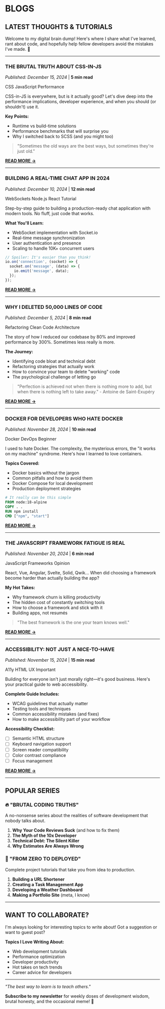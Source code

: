# BLOGS

## LATEST THOUGHTS & TUTORIALS

Welcome to my digital brain dump! Here's where I share what I've learned, rant about code, and hopefully help fellow developers avoid the mistakes I've made. 📝

---

<div class="card">

### THE BRUTAL TRUTH ABOUT CSS-IN-JS
*Published: December 15, 2024* | **5 min read**

<span class="badge">CSS</span> <span class="badge">JavaScript</span> <span class="badge">Performance</span>

CSS-in-JS is everywhere, but is it actually good? Let's dive deep into the performance implications, developer experience, and when you should (or shouldn't) use it.

**Key Points:**
- Runtime vs build-time solutions
- Performance benchmarks that will surprise you
- Why I switched back to SCSS (and you might too)

> "Sometimes the old ways are the best ways, but sometimes they're just old."

[**READ MORE →**](#)

</div>

---

<div class="card">

### BUILDING A REAL-TIME CHAT APP IN 2024
*Published: December 10, 2024* | **12 min read**

<span class="badge">WebSockets</span> <span class="badge">Node.js</span> <span class="badge">React</span> <span class="badge">Tutorial</span>

Step-by-step guide to building a production-ready chat application with modern tools. No fluff, just code that works.

**What You'll Learn:**
- WebSocket implementation with Socket.io
- Real-time message synchronization
- User authentication and presence
- Scaling to handle 10K+ concurrent users

```javascript
// Spoiler: It's easier than you think!
io.on('connection', (socket) => {
  socket.on('message', (data) => {
    io.emit('message', data);
  });
});
```

[**READ MORE →**](#)

</div>

---

<div class="card">

### WHY I DELETED 50,000 LINES OF CODE
*Published: December 5, 2024* | **8 min read**

<span class="badge">Refactoring</span> <span class="badge">Clean Code</span> <span class="badge">Architecture</span>

The story of how I reduced our codebase by 80% and improved performance by 300%. Sometimes less really is more.

**The Journey:**
- Identifying code bloat and technical debt
- Refactoring strategies that actually work
- How to convince your team to delete "working" code
- The psychological challenge of letting go

> "Perfection is achieved not when there is nothing more to add, but when there is nothing left to take away." - Antoine de Saint-Exupéry

[**READ MORE →**](#)

</div>

---

<div class="card">

### DOCKER FOR DEVELOPERS WHO HATE DOCKER
*Published: November 28, 2024* | **10 min read**

<span class="badge">Docker</span> <span class="badge">DevOps</span> <span class="badge">Beginner</span>

I used to hate Docker. The complexity, the mysterious errors, the "it works on my machine" syndrome. Here's how I learned to love containers.

**Topics Covered:**
- Docker basics without the jargon
- Common pitfalls and how to avoid them
- Docker Compose for local development
- Production deployment strategies

```dockerfile
# It really can be this simple
FROM node:18-alpine
COPY . .
RUN npm install
CMD ["npm", "start"]
```

[**READ MORE →**](#)

</div>

---

<div class="card">

### THE JAVASCRIPT FRAMEWORK FATIGUE IS REAL
*Published: November 20, 2024* | **6 min read**

<span class="badge">JavaScript</span> <span class="badge">Frameworks</span> <span class="badge">Opinion</span>

React, Vue, Angular, Svelte, Solid, Qwik... When did choosing a framework become harder than actually building the app?

**My Hot Takes:**
- Why framework churn is killing productivity
- The hidden cost of constantly switching tools
- How to choose a framework and stick with it
- Building apps, not resumés

> "The best framework is the one your team knows well."

[**READ MORE →**](#)

</div>

---

<div class="card">

### ACCESSIBILITY: NOT JUST A NICE-TO-HAVE
*Published: November 15, 2024* | **15 min read**

<span class="badge">A11y</span> <span class="badge">HTML</span> <span class="badge">UX</span> <span class="badge">Important</span>

Building for everyone isn't just morally right—it's good business. Here's your practical guide to web accessibility.

**Complete Guide Includes:**
- WCAG guidelines that actually matter
- Testing tools and techniques
- Common accessibility mistakes (and fixes)
- How to make accessibility part of your workflow

**Accessibility Checklist:**
- [ ] Semantic HTML structure
- [ ] Keyboard navigation support
- [ ] Screen reader compatibility
- [ ] Color contrast compliance
- [ ] Focus management

[**READ MORE →**](#)

</div>

---

## POPULAR SERIES

### 🔥 "BRUTAL CODING TRUTHS"
A no-nonsense series about the realities of software development that nobody talks about.

1. **Why Your Code Reviews Suck** (and how to fix them)
2. **The Myth of the 10x Developer**
3. **Technical Debt: The Silent Killer**
4. **Why Estimates Are Always Wrong**

### 🚀 "FROM ZERO TO DEPLOYED"
Complete project tutorials that take you from idea to production.

1. **Building a URL Shortener**
2. **Creating a Task Management App**
3. **Developing a Weather Dashboard**
4. **Making a Portfolio Site** (meta, I know)

---

## WANT TO COLLABORATE?

I'm always looking for interesting topics to write about! Got a suggestion or want to guest post?

**Topics I Love Writing About:**
- Web development tutorials
- Performance optimization
- Developer productivity
- Hot takes on tech trends
- Career advice for developers


---

*"The best way to learn is to teach others."* 

**Subscribe to my newsletter** for weekly doses of development wisdom, brutal honesty, and the occasional meme! 📧
